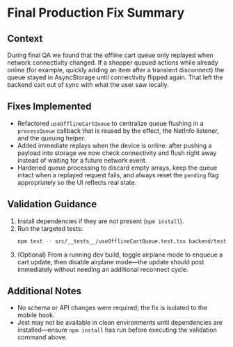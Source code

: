 # Final Production Fix Summary

## Context

During final QA we found that the offline cart queue only replayed when network
connectivity changed. If a shopper queued actions while already online (for
example, quickly adding an item after a transient disconnect) the queue stayed in
AsyncStorage until connectivity flipped again. That left the backend cart out of
sync with what the user saw locally.

## Fixes Implemented

- Refactored `useOfflineCartQueue` to centralize queue flushing in a
  `processQueue` callback that is reused by the effect, the NetInfo listener, and
  the queuing helper.
- Added immediate replays when the device is online: after pushing a payload into
  storage we now check connectivity and flush right away instead of waiting for a
  future network event.
- Hardened queue processing to discard empty arrays, keep the queue intact when a
  replayed request fails, and always reset the `pending` flag appropriately so the
  UI reflects real state.

## Validation Guidance

1. Install dependencies if they are not present (`npm install`).
2. Run the targeted tests:
   ```bash
   npm test -- src/__tests__/useOfflineCartQueue.test.tsx backend/tests/cart.update.test.ts
   ```
3. (Optional) From a running dev build, toggle airplane mode to enqueue a cart
   update, then disable airplane mode—the update should post immediately without
   needing an additional reconnect cycle.

## Additional Notes

- No schema or API changes were required; the fix is isolated to the mobile hook.
- Jest may not be available in clean environments until dependencies are
  installed—ensure `npm install` has run before executing the validation command
  above.
